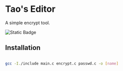 # Tao's Editor

A simple encrypt tool.




![Static Badge](https://img.shields.io/badge/Language-C-green)


## Installation
```bash

gcc -I./include main.c encrypt.c passwd.c -o [name]